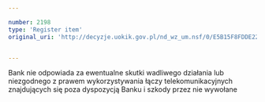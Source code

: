 ```yaml
---

number: 2198
type: 'Register item'
original_uri: 'http://decyzje.uokik.gov.pl/nd_wz_um.nsf/0/E5B15F8FDDE22CDAC125783F004AE004?OpenDocument'


---
```


Bank nie odpowiada za ewentualne skutki wadliwego działania lub niezgodnego z prawem wykorzystywania łączy telekomunikacyjnych znajdujących się poza dyspozycją Banku i szkody przez nie wywołane
